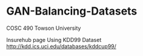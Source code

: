 # GAN-Balancing-Datasets
COSC 490 Towson University

Insurehub page 
Using KDD99 Dataset http://kdd.ics.uci.edu/databases/kddcup99/
